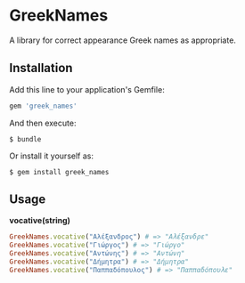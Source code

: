 # GreekNames

A library for correct appearance Greek names as appropriate.

## Installation

Add this line to your application's Gemfile:

```ruby
gem 'greek_names'
```

And then execute:

    $ bundle

Or install it yourself as:

    $ gem install greek_names

## Usage

**vocative(string)**

```ruby
GreekNames.vocative("Αλέξανδρος") # => "Αλέξανδρε"
GreekNames.vocative("Γιώργος") # => "Γιώργο"
GreekNames.vocative("Αντώνης") # => "Αντώνη"
GreekNames.vocative("Δήμητρα") # => "Δήμητρα"
GreekNames.vocative("Παππαδόπουλος") # => "Παππαδόπουλε"
```
